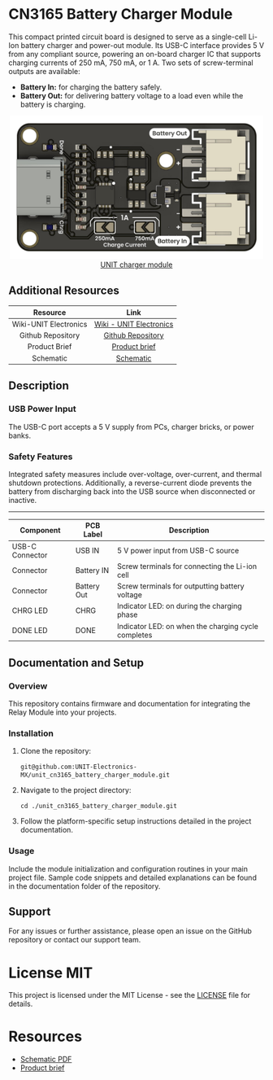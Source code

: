 # CN3165 Battery Charger Module

This compact printed circuit board is designed to serve as a single-cell Li-Ion battery charger and power-out module. Its USB-C interface provides 5 V from any compliant source, powering an on-board charger IC that supports charging currents of 250 mA, 750 mA, or 1 A. Two sets of screw-terminal outputs are available:

* **Battery In:** for charging the battery safely.
* **Battery Out:** for delivering battery voltage to a load even while the battery is charging.

<div align="center">
<a href="#"><img src="hardware/resources/unit_product_top_v_0_0_1_ue0089_cn3165_battery_charger.png" width="500px"><br/> UNIT charger module</a>
</div>

## Additional Resources

<div align="center">

| Resource              | Link                                                                                                                        |
|:---------------------:|:---------------------------------------------------------------------------------------------------------------------------:|
| Wiki-UNIT Electronics | [Wiki - UNIT Electronics](https://unit-electronics-mx.github.io/wiki_uelectronics/es/docs/Modules/cn3165)                   |
| Github Repository     | [Github Repository](https://github.com/UNIT-Electronics-MX/unit_cn3165_battery_charger_module)                              |
| Product Brief         | [Product brief]()                                                   |
| Schematic             | [Schematic](hardware/unit_sch_v_0_0_1_ue0089_cn3165_battery_charger.pdf)                                                           |

</div>

## Description 

### USB Power Input

The USB-C port accepts a 5 V supply from PCs, charger bricks, or power banks.

### Safety Features

Integrated safety measures include over-voltage, over-current, and thermal shutdown protections. Additionally, a reverse-current diode prevents the battery from discharging back into the USB source when disconnected or inactive.

---

<div align="center">

| Component         | PCB Label   | Description                                        |
|-------------------|-------------|----------------------------------------------------|
| USB-C Connector   | USB IN      | 5 V power input from USB-C source                  |
| Connector         | Battery IN  | Screw terminals for connecting the Li-ion cell     |
| Connector         | Battery Out | Screw terminals for outputting battery voltage     |
| CHRG LED          | CHRG        | Indicator LED: on during the charging phase        |
| DONE LED          | DONE        | Indicator LED: on when the charging cycle completes|

</div>

## Documentation and Setup

### Overview
This repository contains firmware and documentation for integrating the Relay Module into your projects.

### Installation
1. Clone the repository:
   ```
   git@github.com:UNIT-Electronics-MX/unit_cn3165_battery_charger_module.git
   ```
2. Navigate to the project directory:
   ```
   cd ./unit_cn3165_battery_charger_module.git
   ```
3. Follow the platform-specific setup instructions detailed in the project documentation.

### Usage
Include the module initialization and configuration routines in your main project file. Sample code snippets and detailed explanations can be found in the documentation folder of the repository.


## Support
For any issues or further assistance, please open an issue on the GitHub repository or contact our support team.



# License MIT 
This project is licensed under the MIT License - see the [LICENSE](LICENSE) file for details.

# Resources

- [Schematic PDF](hardware/unit_sch_v_0_0_1_ue0089_cn3165_battery_charger.pdf)
- [Product brief](./cn3165_battery_charger_module.pdf)
